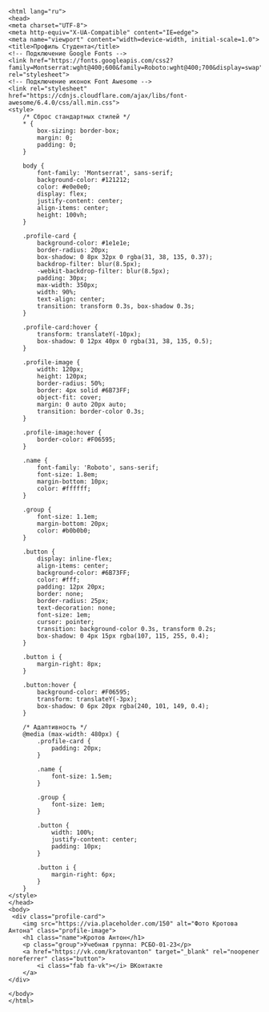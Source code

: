 <!DOCTYPE html>
    <html lang="ru">
    <head>
    <meta charset="UTF-8">
    <meta http-equiv="X-UA-Compatible" content="IE=edge">
    <meta name="viewport" content="width=device-width, initial-scale=1.0">
    <title>Профиль Студента</title>
    <!-- Подключение Google Fonts -->
    <link href="https://fonts.googleapis.com/css2?family=Montserrat:wght@400;600&family=Roboto:wght@400;700&display=swap" rel="stylesheet">
    <!-- Подключение иконок Font Awesome -->
    <link rel="stylesheet" href="https://cdnjs.cloudflare.com/ajax/libs/font-awesome/6.4.0/css/all.min.css">
    <style>
        /* Сброс стандартных стилей */
        * {
            box-sizing: border-box;
            margin: 0;
            padding: 0;
        }

        body {
            font-family: 'Montserrat', sans-serif;
            background-color: #121212;
            color: #e0e0e0;
            display: flex;
            justify-content: center;
            align-items: center;
            height: 100vh;
        }

        .profile-card {
            background-color: #1e1e1e;
            border-radius: 20px;
            box-shadow: 0 8px 32px 0 rgba(31, 38, 135, 0.37);
            backdrop-filter: blur(8.5px);
            -webkit-backdrop-filter: blur(8.5px);
            padding: 30px;
            max-width: 350px;
            width: 90%;
            text-align: center;
            transition: transform 0.3s, box-shadow 0.3s;
        }

        .profile-card:hover {
            transform: translateY(-10px);
            box-shadow: 0 12px 40px 0 rgba(31, 38, 135, 0.5);
        }

        .profile-image {
            width: 120px;
            height: 120px;
            border-radius: 50%;
            border: 4px solid #6B73FF;
            object-fit: cover;
            margin: 0 auto 20px auto;
            transition: border-color 0.3s;
        }

        .profile-image:hover {
            border-color: #F06595;
        }

        .name {
            font-family: 'Roboto', sans-serif;
            font-size: 1.8em;
            margin-bottom: 10px;
            color: #ffffff;
        }

        .group {
            font-size: 1.1em;
            margin-bottom: 20px;
            color: #b0b0b0;
        }

        .button {
            display: inline-flex;
            align-items: center;
            background-color: #6B73FF;
            color: #fff;
            padding: 12px 20px;
            border: none;
            border-radius: 25px;
            text-decoration: none;
            font-size: 1em;
            cursor: pointer;
            transition: background-color 0.3s, transform 0.2s;
            box-shadow: 0 4px 15px rgba(107, 115, 255, 0.4);
        }

        .button i {
            margin-right: 8px;
        }

        .button:hover {
            background-color: #F06595;
            transform: translateY(-3px);
            box-shadow: 0 6px 20px rgba(240, 101, 149, 0.4);
        }

        /* Адаптивность */
        @media (max-width: 480px) {
            .profile-card {
                padding: 20px;
            }

            .name {
                font-size: 1.5em;
            }

            .group {
                font-size: 1em;
            }

            .button {
                width: 100%;
                justify-content: center;
                padding: 10px;
            }

            .button i {
                margin-right: 6px;
            }
        }
    </style>
    </head>
    <body>
     <div class="profile-card">
        <img src="https://via.placeholder.com/150" alt="Фото Кротова Антона" class="profile-image">
        <h1 class="name">Кротов Антон</h1>
        <p class="group">Учебная группа: РСБО-01-23</p>
        <a href="https://vk.com/kratovanton" target="_blank" rel="noopener noreferrer" class="button">
            <i class="fab fa-vk"></i> ВКонтакте
        </a>
    </div>

    </body>
    </html>
